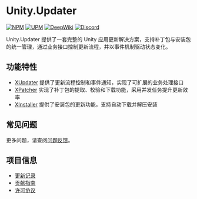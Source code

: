 # Unity.Updater

[![NPM](https://img.shields.io/npm/v/io.eframework.unity.updater?label=NPM&logo=npm)](https://www.npmjs.com/package/io.eframework.unity.updater)
[![UPM](https://img.shields.io/npm/v/io.eframework.unity.updater?label=UPM&logo=unity&registry_uri=https://package.openupm.com)](https://openupm.com/packages/io.eframework.unity.updater)
[![DeepWiki](https://img.shields.io/badge/DeepWiki-Explore-blue)](https://deepwiki.com/eframework-io/Unity.Updater)
[![Discord](https://img.shields.io/discord/1422114598835851286?label=Discord&logo=discord)](https://discord.gg/XMPx2wXSz3)

Unity.Updater 提供了一套完整的 Unity 应用更新解决方案，支持补丁包与安装包的统一管理，通过业务接口控制更新流程，并以事件机制驱动状态变化。

## 功能特性

- [XUpdater](Documentation~/XUpdater.md) 提供了更新流程控制和事件通知，实现了可扩展的业务处理接口
- [XPatcher](Documentation~/XPatcher.md) 实现了补丁包的提取、校验和下载功能，采用并发任务提升更新效率
- [XInstaller](Documentation~/XInstaller.md) 提供了安装包的更新功能，支持自动下载并解压安装

## 常见问题

更多问题，请查阅[问题反馈](CONTRIBUTING.md#问题反馈)。

## 项目信息

- [更新记录](CHANGELOG.md)
- [贡献指南](CONTRIBUTING.md)
- [许可协议](LICENSE.md)